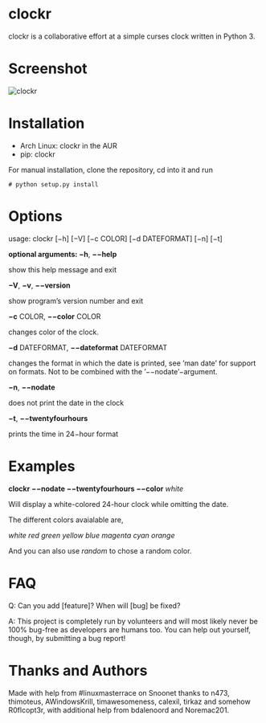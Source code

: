 # clockr
clockr is a collaborative effort at a simple curses clock written in Python 3.

# Screenshot
![clockr](http://i.imgur.com/gNyIXlX.png)


# Installation
* Arch Linux: clockr in the AUR
* pip: clockr

For manual installation, clone the repository, cd into it and run
```
# python setup.py install
```


# Options

usage: clockr [−h] [−V] [−c COLOR] [−d DATEFORMAT] [−n] [−t]

**optional arguments: 
−h**, **−−help**

show this help message and exit

**−V**, **−v**, **−−version**

show program’s version number and exit

**−c** COLOR, **−−color** COLOR

changes color of the clock.

**−d** DATEFORMAT, **−−dateformat** DATEFORMAT

changes the format in which the date is printed, see ’man date’ for support on formats. Not to be combined with the ’−−nodate’−argument.

**−n**, **−−nodate**

does not print the date in the clock

**−t**, **−−twentyfourhours**

prints the time in 24−hour format


# Examples

**clockr −−nodate −−twentyfourhours −−color** _white_

Will display a white-colored 24-hour clock while omitting the date.

The different colors avaialable are,

_white red green yellow blue magenta cyan orange_

And you can also use _random_ to chose a random color.



# FAQ
Q: Can you add [feature]? When will [bug] be fixed?

A: This project is completely run by volunteers and will most likely never be 100% bug-free as developers are humans too. You can help out yourself, though, by submitting a bug report!

# Thanks and Authors
Made with help from #linuxmasterrace on Snoonet thanks to n473, thimoteus, AWindowsKrill, timawesomeness, calexil, tirkaz and somehow R0flcopt3r, with additional help from bdalenoord and Noremac201.
